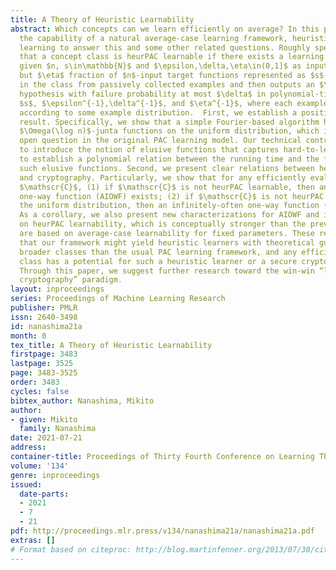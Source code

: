 ```yaml
---
title: A Theory of Heuristic Learnability
abstract: Which concepts can we learn efficiently on average? In this paper, we investigate
  the capability of a natural average-case learning framework, heuristic PAC (heurPAC)
  learning to answer this and some other related questions. Roughly speaking, we say
  that a concept class is heurPAC learnable if there exists a learning algorithm that
  given $n, s\in\mathbb{N}$ and $\epsilon,\delta,\eta\in(0,1]$ as input, learns all
  but $\eta$ fraction of $n$-input target functions represented as $s$-bit strings
  in the class from passively collected examples and then outputs an $\epsilon$-close
  hypothesis with failure probability at most $\delta$ in polynomial-time in $n$,
  $s$, $\epsilon^{-1},\delta^{-1}$, and $\eta^{-1}$, where each example is generated
  according to some example distribution.  First, we establish a positive learnability
  result. Specifically, we show that a simple Fourier-based algorithm heurPAC learns
  $\Omega(\log n)$-junta functions on the uniform distribution, which is a central
  open question in the original PAC learning model. Our technical contribution is
  to introduce the notion of elusive functions that captures hard-to-learn cases and
  to establish a polynomial relation between the running time and the fraction of
  such elusive functions. Second, we present clear relations between heurPAC learnability
  and cryptography. Particularly, we show that for any efficiently evaluated class
  $\mathscr{C}$, (1) if $\mathscr{C}$ is not heurPAC learnable, then an auxiliary-input
  one-way function (AIOWF) exists; (2) if $\mathscr{C}$ is not heurPAC learnable on
  the uniform distribution, then an infinitely-often one-way function (io-OWF) exists.
  As a corollary, we also present new characterizations for AIOWF and io-OWF based
  on heurPAC learnability, which is conceptually stronger than the previous ones that
  are based on average-case learnability for fixed parameters. These results show
  that our framework might yield heuristic learners with theoretical guarantees for
  broader classes than the usual PAC learning framework, and any efficiently evaluated
  class has a potential for such a heuristic learner or a secure cryptographic primitive.
  Through this paper, we suggest further research toward the win-win “learning vs.
  cryptography” paradigm.
layout: inproceedings
series: Proceedings of Machine Learning Research
publisher: PMLR
issn: 2640-3498
id: nanashima21a
month: 0
tex_title: A Theory of Heuristic Learnability
firstpage: 3483
lastpage: 3525
page: 3483-3525
order: 3483
cycles: false
bibtex_author: Nanashima, Mikito
author:
- given: Mikito
  family: Nanashima
date: 2021-07-21
address:
container-title: Proceedings of Thirty Fourth Conference on Learning Theory
volume: '134'
genre: inproceedings
issued:
  date-parts:
  - 2021
  - 7
  - 21
pdf: http://proceedings.mlr.press/v134/nanashima21a/nanashima21a.pdf
extras: []
# Format based on citeproc: http://blog.martinfenner.org/2013/07/30/citeproc-yaml-for-bibliographies/
---
```

